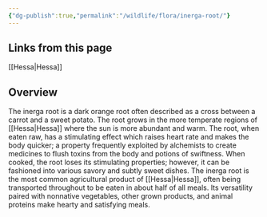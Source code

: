 ```yaml
---
{"dg-publish":true,"permalink":"/wildlife/flora/inerga-root/"}
---
```


## Links from this page
[[Hessa\|Hessa]]
## Overview
The inerga root is a dark orange root often described as a cross between a carrot and a sweet potato. The root grows in the more temperate regions of [[Hessa\|Hessa]] where the sun is more abundant and warm. The root, when eaten raw, has a stimulating effect which raises heart rate and makes the body quicker; a property frequently exploited by alchemists to create medicines to flush toxins from the body and potions of swiftness. When cooked, the root loses its stimulating properties; however, it can be fashioned into various savory and subtly sweet dishes. The inerga root is the most common agricultural product of [[Hessa\|Hessa]], often being transported throughout to be eaten in about half of all meals. Its versatility paired with nonnative vegetables, other grown products, and animal proteins make hearty and satisfying meals.